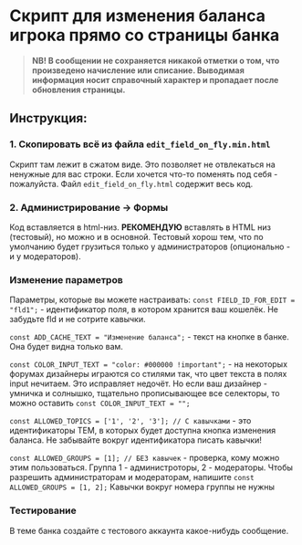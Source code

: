# Скрипт для изменения баланса игрока прямо со страницы банка
> **NB! В сообщении не сохраняется никакой отметки о том, что произведено начисление или списание. Выводимая информация носит справочный характер и пропадает после обновления страницы.**

## Инструкция:
### 1. Скопировать всё из файла `edit_field_on_fly.min.html`
Скрипт там лежит в сжатом виде. Это позволяет не отвлекаться на ненужные для вас строки. Если хочется что-то поменять под себя - пожалуйста. Файл `edit_field_on_fly.html` содержит весь код.

### 2. Администрирование -> Формы
Код вставляется в html-низ. **РЕКОМЕНДУЮ** вставлять в HTML низ (тестовый), но можно и в основной. Тестовый хорош тем, что по умолчанию будет грузиться только у администраторов (опционально - и у модераторов).

### Изменение параметров
Параметры, которые вы можете настраивать:
`const FIELD_ID_FOR_EDIT = "fld1";` - идентификатор поля, в котором хранится ваш кошелёк. Не забудьте fld и не сотрите кавычки.

`const ADD_CACHE_TEXT = "Изменение баланса";` - текст на кнопке в банке. Она будет видна только вам.

`const COLOR_INPUT_TEXT = "color: #000000 !important";` - на некоторых форумах дизайнеры играются со стилями так, что цвет текста в полях input нечитаем. Это исправляет недочёт. Но если ваш дизайнер - умничка и солнышко, тщательно прописывающее все селекторы, то можно оставить `const COLOR_INPUT_TEXT = "";`

`const ALLOWED_TOPICS = ['1', '2', '3']; // С кавычками` - это идентификаторы ТЕМ, в которых будет доступна кнопка изменения баланса. Не забывайте вокруг идентификатора писать кавычки!

`const ALLOWED_GROUPS = [1]; // БЕЗ кавычек` - проверка, кому можно этим пользоваться. Группа 1 - администроторы, 2 - модераторы. Чтобы разрешить администраторам и модераторам, напишите `const ALLOWED_GROUPS = [1, 2];` Кавычки вокруг номера группы не нужны

### Тестирование
В теме банка создайте с тестового аккаунта какое-нибудь сообщение.